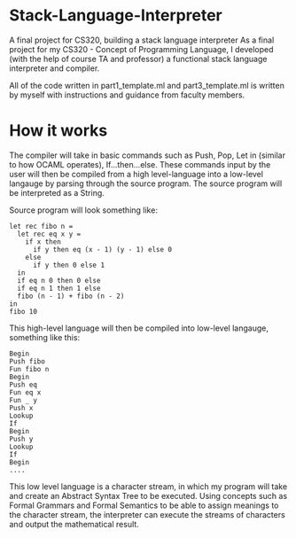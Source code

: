 # Stack-Language-Interpreter
A final project for CS320, building a stack language interpreter
As a final project for my CS320 - Concept of Programming Language, I developed (with the help of course TA and professor) a functional stack language 
interpreter and compiler. 

All of the code written in part1_template.ml and part3_template.ml is written by myself with instructions and guidance from faculty members. 


# How it works

The compiler will take in basic commands such as Push, Pop, Let in (similar to how OCAML operates), If...then...else.
These commands input by the user will then be compiled from a high level-language into a low-level langauge by parsing through the source program.
The source program will be interpreted as a String.

Source program will look something like:

```
let rec fibo n =
  let rec eq x y =
    if x then
      if y then eq (x - 1) (y - 1) else 0 
    else
      if y then 0 else 1
  in
  if eq n 0 then 0 else
  if eq n 1 then 1 else
  fibo (n - 1) + fibo (n - 2)
in
fibo 10
```

This high-level language will then be compiled into low-level langauge, something like this:
```
Begin
Push fibo
Fun fibo n
Begin
Push eq
Fun eq x
Fun _ y
Push x
Lookup
If
Begin
Push y
Lookup
If
Begin
....
```

This low level language is a character stream, in which my program will take and create an Abstract Syntax Tree to be executed.
Using concepts such as Formal Grammars and Formal Semantics to be able to assign meanings to the character stream, the interpreter can execute the streams of characters and output the mathematical result.




